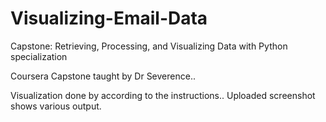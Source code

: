 # Visualizing-Email-Data
Capstone: Retrieving, Processing, and Visualizing Data with Python specialization

Coursera Capstone taught by Dr Severence.. 

Visualization done by according to the instructions.. Uploaded screenshot shows various output. 
